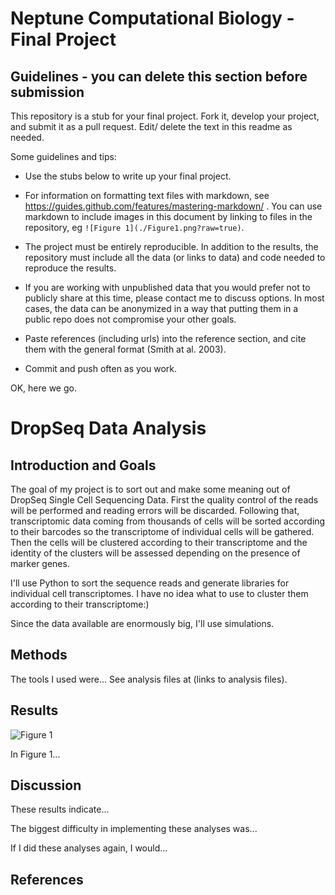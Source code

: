 # Neptune Computational Biology - Final Project

## Guidelines - you can delete this section before submission

This repository is a stub for your final project. Fork it, develop your project, and submit it as a pull request. Edit/ delete the text in this readme as needed.

Some guidelines and tips:

- Use the stubs below to write up your final project.

- For information on formatting text files with markdown, see https://guides.github.com/features/mastering-markdown/ . You can use markdown to include images in this document by linking to files in the repository, eg `![Figure 1](./Figure1.png?raw=true)`.

- The project must be entirely reproducible. In addition to the results, the repository must include all the data (or links to data) and code needed to reproduce the results.

- If you are working with unpublished data that you would prefer not to publicly share at this time, please contact me to discuss options. In most cases, the data can be anonymized in a way that putting them in a public repo does not compromise your other goals.

- Paste references (including urls) into the reference section, and cite them with the general format (Smith at al. 2003).

- Commit and push often as you work.

OK, here we go.

# DropSeq Data Analysis

## Introduction and Goals

The goal of my project is to sort out and make some meaning out of DropSeq Single Cell Sequencing Data.
First the quality control of the reads will be performed and reading errors will be discarded.
Following that, transcriptomic data coming from thousands of cells will be sorted according to their barcodes so the transcriptome of individual cells will be gathered.
Then the cells will be clustered according to their transcriptome and the identity of the clusters will be assessed depending on the presence of marker genes.

I'll use Python to sort the sequence reads and generate libraries for individual cell transcriptomes.
I have no idea what to use to cluster them according to their transcriptome:)

Since the data available are enormously big, I'll use simulations.

## Methods

The tools I used were... See analysis files at (links to analysis files).

## Results

![Figure 1](./Figure1.png?raw=true)

In Figure 1...

## Discussion

These results indicate...

The biggest difficulty in implementing these analyses was...

If I did these analyses again, I would...

## References


